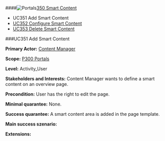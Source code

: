 ####![Portals](https://raw.github.com/massiveart/sulu-docs/master/system-specification/images/package-white.png)[350 Smart Content](https://github.com/massiveart/sulu-docs/tree/master/system-requirements/400-contacts "400 CONTACTS")

* UC351 Add Smart Content
* [UC352 Configure Smart Content](https://github.com/massiveart/sulu-docs/tree/master/system-specification/p300/p350/UC352.md "UC352 Configure Smart Content")
* [UC353 Delete Smart Content](https://github.com/massiveart/sulu-docs/tree/master/system-specification/p300/p350/UC353.md "UC353 Delete Smart Content")

###UC351 Add Smart Content

**Primary Actor:** [Content Manager](https://github.com/massiveart/sulu-docs/tree/master/system-specification/actors.md "Actors") 

**Scope:** [P300 Portals](https://github.com/massiveart/sulu-docs/tree/master/system-specification/p300 "P300 Portals") 

**Level:** Activity_User

**Stakeholders and Interests:**
Content Manager wants to define a smart content on an overview page.

**Precondition:** User has the right to edit the page.

**Minimal quarantee:** None.

**Success quarantee:** A smart content area is added in the page template.

**Main success szenario:** 

**Extensions:**